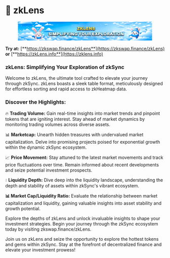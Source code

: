 # 💎 zkLens

<figure><img src="../.gitbook/assets/image (1).png" alt=""><figcaption></figcaption></figure>

**Try at:** [**https://zkswap.finance/zkLens**](https://zkswap.finance/zkLens) **or** [**https://zkLens.info**](https://zklens.info)

### zkLens: Simplifying Your Exploration of zkSync

Welcome to zkLens, the ultimate tool crafted to elevate your journey through zkSync. zkLens boasts a sleek table format, meticulously designed for effortless sorting and rapid access to zkHeatmap data.

### Discover the Highlights:

🔥 **Trading Volume:** Gain real-time insights into market trends and pinpoint tokens that are igniting interest. Stay ahead of market dynamics by monitoring trading volumes across diverse assets.

📊 **Marketcap:** Unearth hidden treasures with undervalued market capitalization. Delve into promising projects poised for exponential growth within the dynamic zkSync ecosystem.

📈 **Price Movement:** Stay attuned to the latest market movements and track price fluctuations over time. Remain informed about recent developments and seize potential investment prospects.

💧 **Liquidity Depth:** Dive deep into the liquidity landscape, understanding the depth and stability of assets within zkSync's vibrant ecosystem.

**📊 Market Cap/Liquidity Ratio:** Evaluate the relationship between market capitalization and liquidity, gaining valuable insights into asset stability and growth potential.

Explore the depths of zkLens and unlock invaluable insights to shape your investment strategies. Begin your journey through the zkSync ecosystem today by visiting zkswap.finance/zkLens.

Join us on zkLens and seize the opportunity to explore the hottest tokens and gems within zkSync. Stay at the forefront of decentralized finance and elevate your investment prowess!
